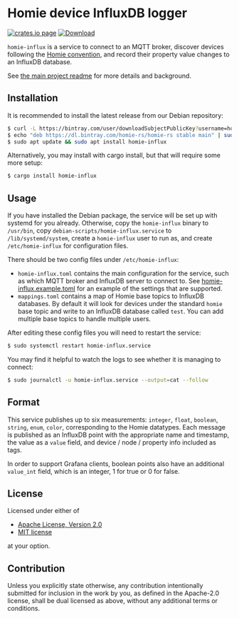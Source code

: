 # Homie device InfluxDB logger

[![crates.io page](https://img.shields.io/crates/v/homie-influx.svg)](https://crates.io/crates/homie-influx)
[![Download](https://api.bintray.com/packages/homie-rs/homie-rs/homie-influx/images/download.svg) ](https://bintray.com/homie-rs/homie-rs/homie-influx/_latestVersion)

`homie-influx` is a service to connect to an MQTT broker, discover devices following the
[Homie convention](https://homieiot.github.io/), and record their property value changes to an
InfluxDB database.

See [the main project readme](https://github.com/alsuren/mijia-homie#readme) for more details and
background.

## Installation

It is recommended to install the latest release from our Debian repository:

```sh
$ curl -L https://bintray.com/user/downloadSubjectPublicKey?username=homie-rs | sudo apt-key add -
$ echo "deb https://dl.bintray.com/homie-rs/homie-rs stable main" | sudo tee /etc/apt/sources.list.d/homie-rs.list
$ sudo apt update && sudo apt install homie-influx
```

Alternatively, you may install with cargo install, but that will require some more setup:

```sh
$ cargo install homie-influx
```

## Usage

If you have installed the Debian package, the service will be set up with systemd for you already.
Otherwise, copy the `homie-influx` binary to `/usr/bin`, copy `debian-scripts/homie-influx.service`
to `/lib/systemd/system`, create a `homie-influx` user to run as, and create `/etc/homie-influx` for
configuration files.

There should be two config files under `/etc/homie-influx`:

- `homie-influx.toml` contains the main configuration for the service, such as which MQTT broker and
  InfluxDB server to connect to. See [homie-influx.example.toml](homie-influx.example.toml) for an
  example of the settings that are supported.
- `mappings.toml` contains a map of Homie base topics to InfluxDB databases. By default it will look
  for devices under the standard `homie` base topic and write to an InfluxDB database called `test`.
  You can add multiple base topics to handle multiple users.

After editing these config files you will need to restart the service:

```sh
$ sudo systemctl restart homie-influx.service
```

You may find it helpful to watch the logs to see whether it is managing to connect:

```sh
$ sudo journalctl -u homie-influx.service --output=cat --follow
```


## Format

This service publishes up to six measurements: `integer`, `float`, `boolean`, `string`, `enum`, `color`,
corresponding to the Homie datatypes. Each message is published as an InfluxDB point with the appropriate
name and timestamp, the value as a `value` field, and device / node / property info included as tags.

In order to support Grafana clients, boolean points also have an additional `value_int` field,
which is an integer, 1 for true or 0 for false.


## License

Licensed under either of

- [Apache License, Version 2.0](http://www.apache.org/licenses/LICENSE-2.0)
- [MIT license](http://opensource.org/licenses/MIT)

at your option.

## Contribution

Unless you explicitly state otherwise, any contribution intentionally submitted for inclusion in the
work by you, as defined in the Apache-2.0 license, shall be dual licensed as above, without any
additional terms or conditions.
